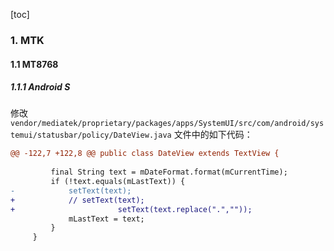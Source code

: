 [toc]

### 1. MTK

#### 1.1 MT8768

##### 1.1.1 Android S

修改 `vendor/mediatek/proprietary/packages/apps/SystemUI/src/com/android/systemui/statusbar/policy/DateView.java` 文件中的如下代码：

```diff
@@ -122,7 +122,8 @@ public class DateView extends TextView {
 
         final String text = mDateFormat.format(mCurrentTime);
         if (!text.equals(mLastText)) {
-            setText(text);
+            // setText(text);
+                       setText(text.replace(".",""));
             mLastText = text;
         }
     }
```

